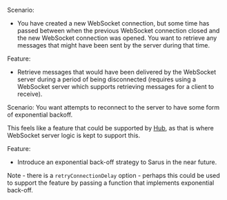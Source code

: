 Scenario:

- You have created a new WebSocket connection, but some time has passed
  between when the previous WebSocket connection closed and the new WebSocket
  connection was opened. You want to retrieve any messages that might have been
  sent by the server during that time.

Feature:

- Retrieve messages that would have been delivered by the WebSocket server
  during a period of being disconnected (requires using a WebSocket server
  which supports retrieving messages for a client to receive).

Scenario: You want attempts to reconnect to the server to have some form
of exponential backoff.

This feels like a feature that could be supported by [Hub](https://github.com/anephenix/hub), 
as that is where WebSocket server logic is kept to support this.

Feature:

- Introduce an exponential back-off strategy to Sarus in the near future.

Note - there is a `retryConnectionDelay` option - perhaps this could be used to
support the feature by passing a function that implements exponential back-off.

